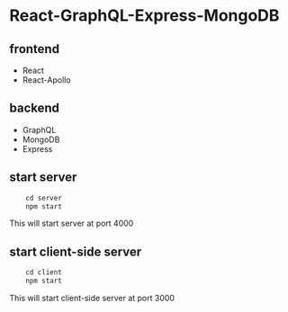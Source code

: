 # React-GraphQL-Express-MongoDB

## frontend

- React
- React-Apollo

## backend

- GraphQL
- MongoDB
- Express

## start server

```js
    cd server
    npm start
```

This will start server at port 4000

## start client-side server

```js
    cd client
    npm start
```

This will start client-side server at port 3000

